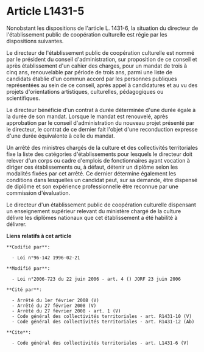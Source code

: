 # Article L1431-5

Nonobstant les dispositions de l'article L. 1431-6, la situation du directeur de l'établissement public de coopération
culturelle est régie par les dispositions suivantes. 

Le directeur de l'établissement public de coopération culturelle est nommé par le président du conseil d'administration, sur
proposition de ce conseil et après établissement d'un cahier des charges, pour un mandat de trois à cinq ans, renouvelable
par période de trois ans, parmi une liste de candidats établie d'un commun accord par les personnes publiques représentées au
sein de ce conseil, après appel à candidatures et au vu des projets d'orientations artistiques, culturelles, pédagogiques ou
scientifiques. 

Le directeur bénéficie d'un contrat à durée déterminée d'une durée égale à la durée de son mandat. Lorsque le mandat est
renouvelé, après approbation par le conseil d'administration du nouveau projet présenté par le directeur, le contrat de ce
dernier fait l'objet d'une reconduction expresse d'une durée équivalente à celle du mandat. 

Un arrêté des ministres chargés de la culture et des collectivités territoriales fixe la liste des catégories
d'établissements pour lesquels le directeur doit relever d'un corps ou cadre d'emplois de fonctionnaires ayant vocation à
diriger ces établissements ou, à défaut, détenir un diplôme selon les modalités fixées par cet arrêté. Ce dernier détermine
également les conditions dans lesquelles un candidat peut, sur sa demande, être dispensé de diplôme et son expérience
professionnelle être reconnue par une commission d'évaluation. 

Le directeur d'un établissement public de coopération culturelle dispensant un enseignement supérieur relevant du ministère
chargé de la culture délivre les diplômes nationaux que cet établissement a été habilité à délivrer.

**Liens relatifs à cet article**

	**Codifié par**:

	  - Loi n°96-142 1996-02-21

	**Modifié par**:

	  - Loi n°2006-723 du 22 juin 2006 - art. 4 () JORF 23 juin 2006

	**Cité par**:

	  - Arrêté du 1er février 2008 (V)
	  - Arrêté du 27 février 2008 (V)
	  - Arrêté du 27 février 2008 - art. 1 (V)
	  - Code général des collectivités territoriales - art. R1431-10 (V)
	  - Code général des collectivités territoriales - art. R1431-12 (Ab)

	**Cite**:

	  - Code général des collectivités territoriales - art. L1431-6 (V)
